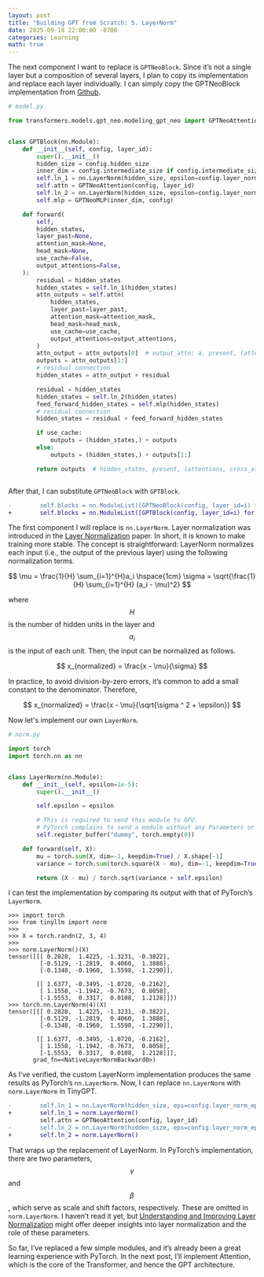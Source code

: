 ```yaml
---
layout: post
title: "Building GPT from Scratch: 5. LayerNorm"
date: 2025-09-18 22:00:00 -0700
categories: Learning
math: true
---
```


The next component I want to replace is `GPTNeoBlock`. Since it’s not a single layer but a composition of several layers, I plan to copy its implementation and replace each layer individually. I can simply copy the GPTNeoBlock implementation from [Github](https://raw.githubusercontent.com/huggingface/transformers/e3cc4487fe66e03ec85970ea2db8e5fb34c455f4/src/transformers/models/gpt_neo/modeling_gpt_neo.py).

```python
# model.py

from transformers.models.gpt_neo.modeling_gpt_neo import GPTNeoAttention, GPTNeoMLP


class GPTBlock(nn.Module):
    def __init__(self, config, layer_id):
        super().__init__()
        hidden_size = config.hidden_size
        inner_dim = config.intermediate_size if config.intermediate_size is not None else 4 * hidden_size
        self.ln_1 = nn.LayerNorm(hidden_size, epsilon=config.layer_norm_epsilon)
        self.attn = GPTNeoAttention(config, layer_id)
        self.ln_2 = nn.LayerNorm(hidden_size, epsilon=config.layer_norm_epsilon)
        self.mlp = GPTNeoMLP(inner_dim, config)

    def forward(
        self,
        hidden_states,
        layer_past=None,
        attention_mask=None,
        head_mask=None,
        use_cache=False,
        output_attentions=False,
    ):
        residual = hidden_states
        hidden_states = self.ln_1(hidden_states)
        attn_outputs = self.attn(
            hidden_states,
            layer_past=layer_past,
            attention_mask=attention_mask,
            head_mask=head_mask,
            use_cache=use_cache,
            output_attentions=output_attentions,
        )
        attn_output = attn_outputs[0]  # output_attn: a, present, (attentions)
        outputs = attn_outputs[1:]
        # residual connection
        hidden_states = attn_output + residual

        residual = hidden_states
        hidden_states = self.ln_2(hidden_states)
        feed_forward_hidden_states = self.mlp(hidden_states)
        # residual connection
        hidden_states = residual + feed_forward_hidden_states

        if use_cache:
            outputs = (hidden_states,) + outputs
        else:
            outputs = (hidden_states,) + outputs[1:]

        return outputs  # hidden_states, present, (attentions, cross_attentions)



```

After that, I can substitute `GPTNeoBlock` with `GPTBlock`.

```diff
-        self.blocks = nn.ModuleList([GPTNeoBlock(config, layer_id=i) for i in range(config.num_layers)])
+        self.blocks = nn.ModuleList([GPTBlock(config, layer_id=i) for i in range(config.num_layers)])
```

The first component I will replace is `nn.LayerNorm`. Layer normalization was introduced in the [Layer Normalization](https://arxiv.org/abs/1607.06450) paper. In short, it is known to make training more stable. The concept is straightforward: LayerNorm normalizes each input (i.e., the output of the previous layer) using the following normalization terms.

$$
\mu = \frac{1}{H} \sum_{i=1}^{H}a_i \hspace{1cm} \sigma = \sqrt{\frac{1}{H} \sum_{i=1}^{H} (a_i - \mu)^2}
$$

where $$ H $$ is the number of hidden units in the layer and $$ a_i $$ is the input of each unit. Then, the input can be normalized as follows.

$$
x_{normalized} = \frac{x - \mu}{\sigma}
$$

In practice, to avoid division-by-zero errors, it’s common to add a small constant to the denominator. Therefore,

$$
x_{normalized} = \frac{x - \mu}{\sqrt{\sigma ^ 2 + \epsilon}}
$$

Now let's implement our own `LayerNorm`.

```python
# norm.py

import torch
import torch.nn as nn


class LayerNorm(nn.Module):
    def __init__(self, epsilon=1e-5):
        super().__init__()

        self.epsilon = epsilon

        # This is required to send this module to GPU.
        # PyTorch complains to send a module without any Parameters or Buffers to GPU.
        self.register_buffer("dummy", torch.empty(0))

    def forward(self, X):
        mu = torch.sum(X, dim=-1, keepdim=True) / X.shape[-1]
        variance = torch.sum(torch.square(X - mu), dim=-1, keepdim=True) / X.shape[-1]

        return (X - mu) / torch.sqrt(variance + self.epsilon)
```

I can test the implementation by comparing its output with that of PyTorch’s `LayerNorm`.

```shell
>>> import torch
>>> from tinyllm import norm
>>> 
>>> X = torch.randn(2, 3, 4)
>>> 
>>> norm.LayerNorm()(X)
tensor([[[ 0.2828,  1.4225, -1.3231, -0.3822],
         [-0.5129, -1.2819,  0.4060,  1.3888],
         [-0.1348, -0.1960,  1.5598, -1.2290]],

        [[ 1.6377, -0.3495, -1.0720, -0.2162],
         [ 1.1558, -1.1942, -0.7673,  0.8058],
         [-1.5553,  0.3317,  0.0108,  1.2128]]])
>>> torch.nn.LayerNorm(4)(X)
tensor([[[ 0.2828,  1.4225, -1.3231, -0.3822],
         [-0.5129, -1.2819,  0.4060,  1.3888],
         [-0.1348, -0.1960,  1.5598, -1.2290]],

        [[ 1.6377, -0.3495, -1.0720, -0.2162],
         [ 1.1558, -1.1942, -0.7673,  0.8058],
         [-1.5553,  0.3317,  0.0108,  1.2128]]],
       grad_fn=<NativeLayerNormBackward0>)
```

As I’ve verified, the custom LayerNorm implementation produces the same results as PyTorch’s `nn.LayerNorm`. Now, I can replace `nn.LayerNorm` with `norm.LayerNorm` in TinyGPT.

```diff
-        self.ln_1 = nn.LayerNorm(hidden_size, eps=config.layer_norm_epsilon)
+        self.ln_1 = norm.LayerNorm()
         self.attn = GPTNeoAttention(config, layer_id)
-        self.ln_2 = nn.LayerNorm(hidden_size, eps=config.layer_norm_epsilon)
+        self.ln_2 = norm.LayerNorm()
```

That wraps up the replacement of LayerNorm. In PyTorch’s implementation, there are two parameters, $$ \gamma $$ and $$ \beta $$, which serve as scale and shift factors, respectively. These are omitted in `norm.LayerNorm`. I haven’t read it yet, but [Understanding and Improving Layer Normalization](https://proceedings.neurips.cc/paper_files/paper/2019/file/2f4fe03d77724a7217006e5d16728874-Paper.pdf) might offer deeper insights into layer normalization and the role of these parameters.

So far, I’ve replaced a few simple modules, and it’s already been a great learning experience with PyTorch. In the next post, I’ll implement Attention, which is the core of the Transformer, and hence the GPT architecture.
